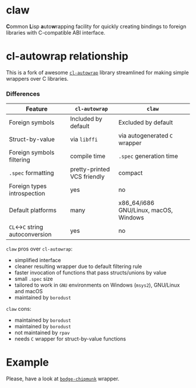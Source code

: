 # claw

**C**ommon **L**isp **a**uto**w**rapping facility for quickly creating bindings to foreign
libraries with C-compatible ABI interface.

# cl-autowrap relationship
This is a fork of awesome [`cl-autowrap`](https://github.com/rpav/cl-autowrap/) library
streamlined for making simple wrappers over C libraries.


### Differences
Feature | `cl-autowrap` | `claw` |
--------|---------------|--------|
Foreign symbols | Included by default | Excluded by default |
Struct-by-value | via `libffi` | via autogenerated `C` wrapper |
Foreign symbols filtering | compile time | `.spec` generation time |
`.spec` formatting | pretty-printed VCS friendly | compact |
Foreign types introspection | yes | no |
Default platforms | many | x86_64/i686 GNU/Linux, macOS, Windows |
`CL`<->`C` string autoconversion | yes | no |

`claw` pros over `cl-autowrap`:
* simplified interface
* cleaner resulting wrapper due to default filtering rule
* faster invocation of functions that pass structs/unions by value
* small `.spec` size
* tailored to work in `GNU` environments on Windows (`msys2`), GNU/Linux and macOS
* maintained by `borodust`

`claw` cons:
* maintained by `borodust`
* maintained by `borodust`
* not maintained by `rpav`
* needs `C` wrapper for struct-by-value functions

# Example
Please, have a look at [`bodge-chipmunk`](https://github.com/borodust/bodge-chipmunk) wrapper.
